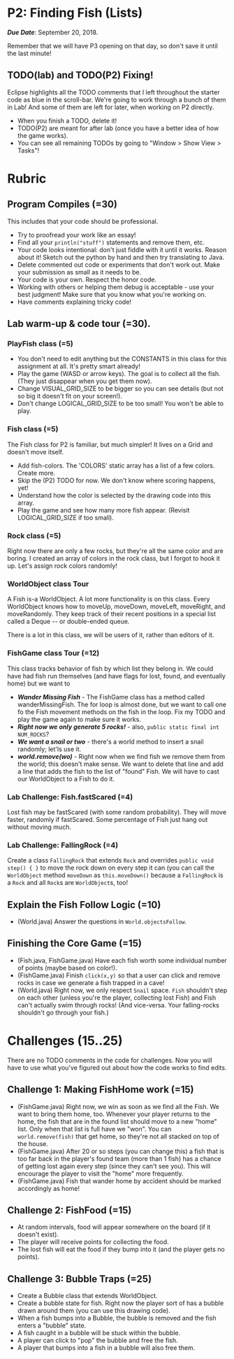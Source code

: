 # P2: Finding Fish (Lists)

***Due Date***: September 20, 2018.

Remember that we will have P3 opening on that day, so don't save it until the last minute!

## TODO(lab) and TODO(P2) Fixing!

Eclipse highlights all the TODO comments that I left throughout the starter code as blue in the scroll-bar.
We're going to work through a bunch of them in Lab! And some of them are left for later, when working on P2 directly.

- When you finish a TODO, delete it!
- TODO(P2) are meant for after lab (once you have a better idea of how the game works).
- You can see all remaining TODOs by going to "Window > Show View > Tasks"!

# Rubric

## Program Compiles (=30)
This includes that your code should be professional. 
- Try to proofread your work like an essay! 
- Find all your ``println("stuff")`` statements and remove them, etc.
- Your code looks intentional: don't just fiddle with it until it works. Reason about it! Sketch out the python by hand and then try translating to Java.
- Delete commented out code or experiments that don't work out. Make your submission as small as it needs to be.
- Your code is your own. Respect the honor code.
- Working with others or helping them debug is acceptable - use your best judgment! Make sure that you know what you're working on.
- Have comments explaining tricky code!

## Lab warm-up & code tour (=30).

### PlayFish class (=5)
 - You don't need to edit anything but the CONSTANTS in this class for this assignment at all. It's pretty smart already!
 - Play the game (WASD or arrow keys). The goal is to collect all the fish. (They just disappear when you get them now).
 - Change VISUAL_GRID_SIZE to be bigger so you can see details (but not so big it doesn't fit on your screen!).
 - Don't change LOGICAL_GRID_SIZE to be too small! You won't be able to play.

### Fish class (=5)
The Fish class for P2 is familiar, but much simpler! It lives on a Grid and doesn't move itself.
- Add fish-colors. The 'COLORS' static array has a list of a few colors. Create more.
- Skip the (P2) TODO for now. We don't know where scoring happens, yet!
- Understand how the color is selected by the drawing code into this array.
- Play the game and see how many more fish appear. (Revisit LOGICAL_GRID_SIZE if too small).

### Rock class (=5)
Right now there are only a few rocks, but they're all the same color and are boring. I created an array of colors in the rock class, but I forgot to hook it up. Let's assign rock colors randomly!

### WorldObject class Tour
A Fish is-a WorldObject. A lot more functionality is on this class. Every WorldObject knows how to moveUp, moveDown, moveLeft, moveRight, and moveRandomly. They keep track of their recent positions in a special list called a Deque -- or double-ended queue.

There is a lot in this class, we will be users of it, rather than editors of it.

### FishGame class Tour (=12)

This class tracks behavior of fish by which list they belong in. We could have had fish run themselves (and have flags for lost, found, and eventually home) but we want to 

- ***Wander Missing Fish*** - The FishGame class has a method called wanderMissingFish. The for loop is almost done, but we want to call one fo the Fish movement methods on the fish in the loop. Fix my TODO and play the game again to make sure it works.
- ***Right now we only generate 5 rocks!*** - also, ``public static final int NUM_ROCKS``?
- ***We want a snail or two*** - there's a world method to insert a snail randomly; let'ls use it.
- ***world.remove(wo)*** - Right now when we find fish we remove them from the world; this doesn't make sense. We want to delete that line and add a line that adds the fish to the list of "found" Fish. We will have to cast our WorldObject to a Fish to do it.

### Lab Challenge: Fish.fastScared (=4)
Lost fish may be fastScared (with some random probability). They will move faster, randomly if fastScared. Some percentage of Fish just hang out without moving much.

### Lab Challenge: FallingRock (=4)
Create a class ``FallingRock`` that extends ``Rock`` and overrides ``public void step() { }`` to move the rock down on every step it can (you can call the ``WorldObject`` method ``moveDown`` as ``this.moveDown()`` because a ``FallingRock`` is a ``Rock`` and all ``Rock``s are ``WorldObject``s, too!

## Explain the Fish Follow Logic (=10)
- (World.java) Answer the questions in ``World.objectsFollow``.

## Finishing the Core Game (=15)
- (Fish.java, FishGame.java) Have each fish worth some individual number of points (maybe based on color!).
- (FishGame.java) Finish ``click(x,y)`` so that a user can click and remove rocks in case we generate a fish trapped in a cave!
- (World.java) Right now, we only respect ``Snail`` space. ``Fish`` shouldn't step on each other (unless you're the player, collecting lost Fish) and Fish can't actually swim through rocks! (And vice-versa. Your falling-rocks shouldn't go through your fish.)


# Challenges (15..25)

There are no TODO comments in the code for challenges. Now you will have to use what you've figured out about how the code works to find edits.

## Challenge 1: Making FishHome work (=15)
- (FishGame.java) Right now, we win as soon as we find all the Fish. We want to bring them home, too. Whenever your player returns to the home, the fish that are in the found list should move to a new "home" list. Only when that list is full have we "won". You can ``world.remove(fish)`` that get home, so they're not all stacked on top of the house.
- (FishGame.java) After 20 or so steps (you can change this) a fish that is too far back in the player's found team (more than 1 fish) has a chance of getting lost again every step (since they can't see you). This will encourage the player to visit the "home" more frequently.
- (FishGame.java) Fish that wander home by accident should be marked accordingly as home!

## Challenge 2: FishFood (=15)
- At random intervals, food will appear somewhere on the board (if it doesn't exist).
- The player will receive points for collecting the food.
- The lost fish will eat the food if they bump into it (and the player gets no points).

## Challenge 3: Bubble Traps (=25)
- Create a Bubble class that extends WorldObject.
- Create a bubble state for fish. Right now the player sort of has a bubble drawn around them (you can use this drawing code).
- When a fish bumps into a Bubble, the bubble is removed and the fish enters a "bubble" state.
- A fish caught in a bubble will be stuck within the bubble.
- A player can click to "pop" the bubble and free the fish.
- A player that bumps into a fish in a bubble will also free them.
